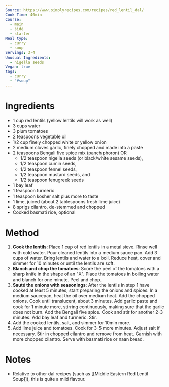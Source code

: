 ```yaml
---
Source: https://www.simplyrecipes.com/recipes/red_lentil_dal/
Cook Time: 40min
Course:
  - main
  - side
  - starter
Meal type:
  - curry
  - soup
Servings: 3-4
Unusual Ingredients:
  - nigella seeds
Vegan: true
tags:
  - curry
  - "#soup"
---
```

# Ingredients

- 1 cup red lentils (yellow lentils will work as well)
- 3 cups water
- 3 plum tomatoes
- 2 teaspoons vegetable oil
- 1/2 cup finely chopped white or yellow onion
- 2 medium cloves garlic, finely chopped and made into a paste
- 2 teaspoons Bengali five spice mix (panch phoron) OR
	- 1/2 teaspoon nigella seeds (or black/white sesame seeds),
	- 1/2 teaspoon cumin seeds,
	- 1/2 teaspoon fennel seeds,
	- 1/2 teaspoon mustard seeds, and
	- 1/2 teaspoon fenugreek seeds
- 1 bay leaf
- 1 teaspoon turmeric
- 1 teaspoon kosher salt plus more to taste
- 1 lime, juiced (about 2 tablespoons fresh lime juice)
- 8 sprigs cilantro, de-stemmed and chopped
- Cooked basmati rice, optional

# Method

1. **Cook the lentils**: Place 1 cup of red lentils in a metal sieve. Rinse well with cold water. Pour cleaned lentils into a medium sauce pan. Add 3 cups of water. Bring lentils and water to a boil. Reduce heat, cover and simmer for 10 minutes or until the lentils are soft.
2. **Blanch and chop the tomatoes**: Score the peel of the tomatoes with a sharp knife in the shape of an "X". Place the tomatoes in boiling water and blanch for one minute. Peel and chop.
3. **Sauté the onions with seasonings**: After the lentils in step 1 have cooked at least 5 minutes, start preparing the onions and spices.
   In a medium saucepan, heat the oil over medium heat. Add the chopped onions. Cook until translucent, about 3 minutes.
   Add garlic paste and cook for 1 minute more, stirring continuously, making sure that the garlic does not burn. Add the Bengali five spice. Cook and stir for another 2-3 minutes. Add bay leaf and turmeric. Stir.
4. Add the cooked lentils, salt, and simmer for 10min more.
5. Add lime juice and tomatoes. Cook for 3-5 more minutes. Adjust salt if necessary. Stir in chopped cilantro and remove from heat. Garnish with more chopped cilantro. Serve with basmati rice or naan bread.

# Notes

- Relative to other dal recipes (such as [[Middle Eastern Red Lentil Soup]]), this is quite a mild flavour.